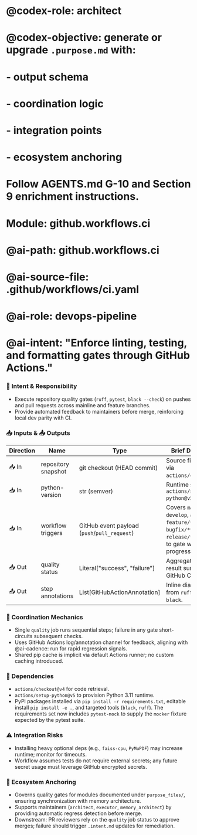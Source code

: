 # @codex-role: architect
# @codex-objective: generate or upgrade `.purpose.md` with:
# - output schema
# - coordination logic
# - integration points
# - ecosystem anchoring
# Follow AGENTS.md G-10 and Section 9 enrichment instructions.

# Module: github.workflows.ci

# @ai-path: github.workflows.ci
# @ai-source-file: .github/workflows/ci.yaml
# @ai-role: devops-pipeline
# @ai-intent: "Enforce linting, testing, and formatting gates through GitHub Actions."

### 🎯 Intent & Responsibility
- Execute repository quality gates (`ruff`, `pytest`, `black --check`) on pushes and pull requests across mainline and feature branches.
- Provide automated feedback to maintainers before merge, reinforcing local dev parity with CI.

### 📥 Inputs & 📤 Outputs
| Direction | Name                    | Type                                        | Brief Description |
|-----------|-------------------------|---------------------------------------------|-------------------|
| 📥 In     | repository snapshot     | git checkout (HEAD commit)                  | Source files fetched via `actions/checkout@v4`. |
| 📥 In     | python-version          | str (semver)                                | Runtime selected by `actions/setup-python@v5` (3.11). |
| 📥 In     | workflow triggers       | GitHub event payload (`push`/`pull_request`) | Covers `main`, `develop`, and `feature/**`, `bugfix/**`, `release/**` branches to gate work-in-progress refs. |
| 📤 Out    | quality status          | Literal["success", "failure"]              | Aggregated job result surfaced as GitHub Check. |
| 📤 Out    | step annotations        | List[GitHubActionAnnotation]                | Inline diagnostics from `ruff`, `pytest`, or `black`. |

### 🔄 Coordination Mechanics
- Single `quality` job runs sequential steps; failure in any gate short-circuits subsequent checks.
- Uses GitHub Actions log/annotation channel for feedback, aligning with @ai-cadence: run for rapid regression signals.
- Shared pip cache is implicit via default Actions runner; no custom caching introduced.

### 🔗 Dependencies
- `actions/checkout@v4` for code retrieval.
- `actions/setup-python@v5` to provision Python 3.11 runtime.
- PyPI packages installed via `pip install -r requirements.txt`, editable install `pip install -e .`, and targeted tools (`black`, `ruff`). The requirements set now includes `pytest-mock` to supply the `mocker` fixture expected by the pytest suite.

### ⚠️ Integration Risks
- Installing heavy optional deps (e.g., `faiss-cpu`, `PyMuPDF`) may increase runtime; monitor for timeouts.
- Workflow assumes tests do not require external secrets; any future secret usage must leverage GitHub encrypted secrets.

### 🧩 Ecosystem Anchoring
- Governs quality gates for modules documented under `purpose_files/`, ensuring synchronization with memory architecture.
- Supports maintainers (`architect`, `executor`, `memory_architect`) by providing automatic regress detection before merge.
- Downstream: PR reviewers rely on the `quality` job status to approve merges; failure should trigger `.intent.md` updates for remediation.
